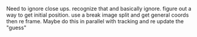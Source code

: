 Need to ignore close ups. recognize that and basically ignore. 
figure out a way to get initial position. use a break image split and get general coords then re frame. Maybe do 
this in parallel with tracking and re update the "guess" 